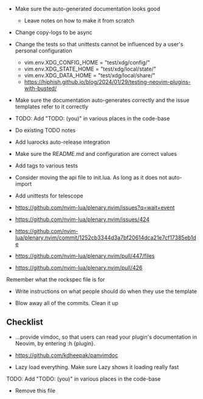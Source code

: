 - Make sure the auto-generated documentation looks good
   - Leave notes on how to make it from scratch

- Change copy-logs to be async

- Change the tests so that unittests cannot be influenced by a user's personal configuration
    - vim.env.XDG_CONFIG_HOME = "test/xdg/config/"
    - vim.env.XDG_STATE_HOME = "test/xdg/local/state/"
    - vim.env.XDG_DATA_HOME = "test/xdg/local/share/"
    - https://hiphish.github.io/blog/2024/01/29/testing-neovim-plugins-with-busted/
- Make sure the documentation auto-generates correctly and the issue templates refer to it correctly

- TODO: Add "TODO: (you)" in various places in the code-base
- Do existing TODO notes

- Add luarocks auto-release integration

- Make sure the README.md and configuration are correct values

- Add tags to various tests
- Consider moving the api file to init.lua. As long as it does not auto-import

- Add unittests for telescope
 - https://github.com/nvim-lua/plenary.nvim/issues?q=wait+event
 - https://github.com/nvim-lua/plenary.nvim/issues/424
 - https://github.com/nvim-lua/plenary.nvim/commit/1252cb3344d3a7bf20614dca21e7cf17385eb1de
 - https://github.com/nvim-lua/plenary.nvim/pull/447/files
 - https://github.com/nvim-lua/plenary.nvim/pull/426

Remember what the rockspec file is for

- Write instructions on what people should do when they use the template

- Blow away all of the commits. Clean it up


## Checklist

- ...provide vimdoc, so that users can read your plugin's documentation in Neovim, by entering :h {plugin}.
 - https://github.com/kdheepak/panvimdoc

- Lazy load everything. Make sure Lazy shows it loading really fast

TODO: Add "TODO: (you)" in various places in the code-base

- Remove this file

